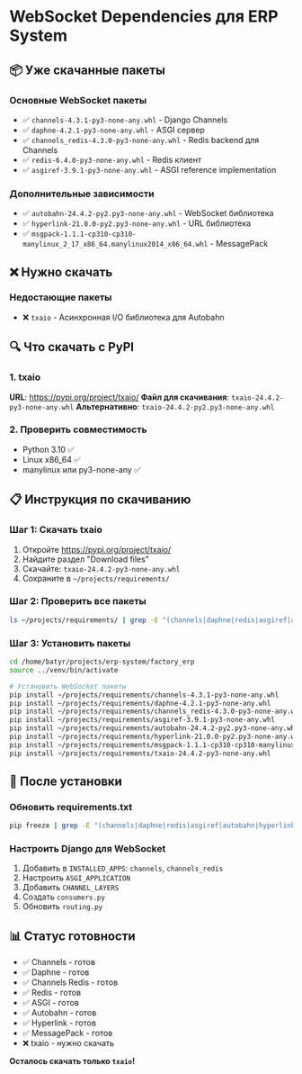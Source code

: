 # WebSocket Dependencies для ERP System

## 📦 Уже скачанные пакеты

### Основные WebSocket пакеты
- ✅ `channels-4.3.1-py3-none-any.whl` - Django Channels
- ✅ `daphne-4.2.1-py3-none-any.whl` - ASGI сервер
- ✅ `channels_redis-4.3.0-py3-none-any.whl` - Redis backend для Channels
- ✅ `redis-6.4.0-py3-none-any.whl` - Redis клиент
- ✅ `asgiref-3.9.1-py3-none-any.whl` - ASGI reference implementation

### Дополнительные зависимости
- ✅ `autobahn-24.4.2-py2.py3-none-any.whl` - WebSocket библиотека
- ✅ `hyperlink-21.0.0-py2.py3-none-any.whl` - URL библиотека
- ✅ `msgpack-1.1.1-cp310-cp310-manylinux_2_17_x86_64.manylinux2014_x86_64.whl` - MessagePack

## ❌ Нужно скачать

### Недостающие пакеты
- ❌ `txaio` - Асинхронная I/O библиотека для Autobahn

## 🔍 Что скачать с PyPI

### 1. txaio
**URL**: https://pypi.org/project/txaio/
**Файл для скачивания**: `txaio-24.4.2-py3-none-any.whl`
**Альтернативно**: `txaio-24.4.2-py2.py3-none-any.whl`

### 2. Проверить совместимость
- Python 3.10 ✅
- Linux x86_64 ✅
- manylinux или py3-none-any ✅

## 📋 Инструкция по скачиванию

### Шаг 1: Скачать txaio
1. Откройте https://pypi.org/project/txaio/
2. Найдите раздел "Download files"
3. Скачайте: `txaio-24.4.2-py3-none-any.whl`
4. Сохраните в `~/projects/requirements/`

### Шаг 2: Проверить все пакеты
```bash
ls ~/projects/requirements/ | grep -E "(channels|daphne|redis|asgiref|autobahn|hyperlink|msgpack|txaio)"
```

### Шаг 3: Установить пакеты
```bash
cd /home/batyr/projects/erp-system/factory_erp
source ../venv/bin/activate

# Установить WebSocket пакеты
pip install ~/projects/requirements/channels-4.3.1-py3-none-any.whl
pip install ~/projects/requirements/daphne-4.2.1-py3-none-any.whl
pip install ~/projects/requirements/channels_redis-4.3.0-py3-none-any.whl
pip install ~/projects/requirements/asgiref-3.9.1-py3-none-any.whl
pip install ~/projects/requirements/autobahn-24.4.2-py2.py3-none-any.whl
pip install ~/projects/requirements/hyperlink-21.0.0-py2.py3-none-any.whl
pip install ~/projects/requirements/msgpack-1.1.1-cp310-cp310-manylinux_2_17_x86_64.manylinux2014_x86_64.whl
pip install ~/projects/requirements/txaio-24.4.2-py3-none-any.whl
```

## 🚀 После установки

### Обновить requirements.txt
```bash
pip freeze | grep -E "(channels|daphne|redis|asgiref|autobahn|hyperlink|msgpack|txaio)" >> requirements.txt
```

### Настроить Django для WebSocket
1. Добавить в `INSTALLED_APPS`: `channels`, `channels_redis`
2. Настроить `ASGI_APPLICATION`
3. Добавить `CHANNEL_LAYERS`
4. Создать `consumers.py`
5. Обновить `routing.py`

## 📊 Статус готовности

- ✅ Channels - готов
- ✅ Daphne - готов  
- ✅ Channels Redis - готов
- ✅ Redis - готов
- ✅ ASGI - готов
- ✅ Autobahn - готов
- ✅ Hyperlink - готов
- ✅ MessagePack - готов
- ❌ txaio - нужно скачать

**Осталось скачать только `txaio`!**
